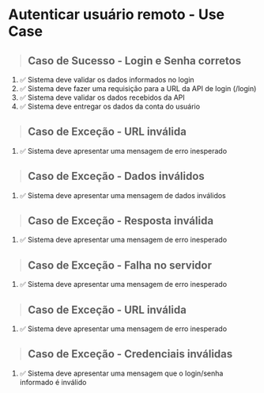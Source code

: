 # Autenticar usuário remoto - Use Case

> ## Caso de Sucesso - Login e Senha corretos
1. ✅ Sistema deve validar os dados informados no login
2. ✅ Sistema deve fazer uma requisição para a URL da API de login (/login)
3. ✅ Sistema deve validar os dados recebidos da API
4. ✅ Sistema deve entregar os dados da conta do usuário

> ## Caso de Exceção - URL inválida
1. ✅ Sistema deve apresentar uma mensagem de erro inesperado

> ## Caso de Exceção - Dados inválidos
1. ✅ Sistema deve apresentar uma mensagem de dados inválidos

> ## Caso de Exceção - Resposta inválida
1. ✅ Sistema deve apresentar uma mensagem de erro inesperado

> ## Caso de Exceção - Falha no servidor
1. ✅ Sistema deve apresentar uma mensagem de erro inesperado

> ## Caso de Exceção - URL inválida
1. ✅ Sistema deve apresentar uma mensagem de erro inesperado

> ## Caso de Exceção - Credenciais inválidas
1. ✅ Sistema deve apresentar uma mensagem que o login/senha informado é inválido
